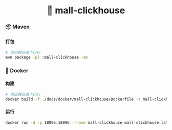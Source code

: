 <h1 align="center">🏪 mall-clickhouse</h1>

### 📦 Maven

#### 打包

```bash
# 项目根目录下运行
mvn package -pl :mall-clickhouse -am
```

### 🐳 Docker

#### 构建

```bash
# 项目根目录下运行
docker build -f ./docs/docker/mall-clickhouse/Dockerfile -t mall-clickhouse:latest .
```

#### 运行

```bash
docker run -d -p 18096:18096 --name mall-clickhouse mall-clickhouse:latest
```
